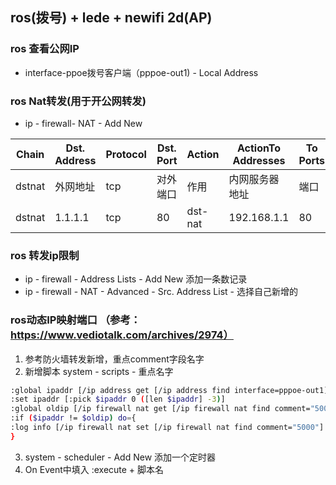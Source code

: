 ## ros(拨号) + lede + newifi 2d(AP)


### ros 查看公网IP
- interface-ppoe拨号客户端（pppoe-out1) - Local Address

### ros Nat转发(用于开公网转发)
- ip - firewall- NAT - Add New

| Chain | Dst. Address | Protocol | Dst. Port | Action | ActionTo Addresses | To Ports |
|  ----  | ----  | ----  | ----  | ----  | ----  | ----  |
| dstnat | 外网地址 | tcp | 对外端口 | 作用 | 内网服务器地址 |端口 |
| dstnat | 1.1.1.1 | tcp | 80 | dst-nat | 192.168.1.1 |80 |

### ros 转发ip限制
- ip - firewall - Address Lists - Add New 添加一条数记录
- ip - firewall - NAT - Advanced - Src. Address List - 选择自己新增的

### ros动态IP映射端口 （参考：https://www.vediotalk.com/archives/2974）
1. 参考防火墙转发新增，重点comment字段名字
2. 新增脚本 system - scripts - 重点名字
```bash
:global ipaddr [/ip address get [/ip address find interface=pppoe-out1] address]
:set ipaddr [:pick $ipaddr 0 ([len $ipaddr] -3)]
:global oldip [/ip firewall nat get [/ip firewall nat find comment="5000"] dst-address]
:if ($ipaddr != $oldip) do={
:log info [/ip firewall nat set [/ip firewall nat find comment="5000"] dst-address=$ipaddr]
}
```
3. system - scheduler - Add New 添加一个定时器 
4. On Event中填入 :execute + 脚本名
